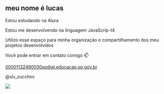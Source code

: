 ## meu nome é lucas

Estou estudando na Alura

Estou me desenvolvendo na linguagem JavaScrip-t4

Utilizo esse espaço para minha organização e compartilhamento dos meu projetos desenvolvidos

Você pode entrar em contato comigo 📫

00001132490030sp@al.educacao.sp.gov.br

@slv_zucchini

![](https://media1.tenor.com/m/7L4BG9M8DGwAAAAC/cars.gif)

